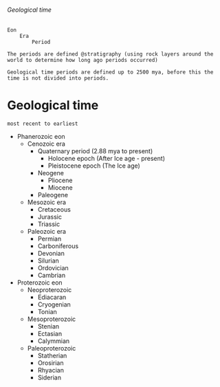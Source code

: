 ###### Geological time
    Eon
        Era
            Period

    The periods are defined @stratigraphy (using rock layers around the world to determine how long ago periods occurred)

    Geological time periods are defined up to 2500 mya, before this the time is not divided into periods.

# Geological time
    most recent to earliest
- Phanerozoic eon
    + Cenozoic era
        * Quaternary period (2.88 mya to present)
            - Holocene epoch (After Ice age - present)
            - Pleistocene epoch (The Ice age)
        * Neogene
            - Pliocene
            - Miocene
        * Paleogene
    + Mesozoic era
        * Cretaceous
        * Jurassic
        * Triassic
    + Paleozoic era
        * Permian
        * Carboniferous
        * Devonian
        * Silurian
        * Ordovician
        * Cambrian
- Proterozoic eon
    + Neoproterozoic
        * Ediacaran
        * Cryogenian
        * Tonian
    + Mesoproterozoic
        * Stenian
        * Ectasian
        * Calymmian
    + Paleoproterozoic
        * Statherian
        * Orosirian
        * Rhyacian
        * Siderian